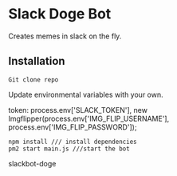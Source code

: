 # Slack Doge Bot 
Creates memes in slack on the fly. 
## Installation 
```
Git clone repo
```
Update environmental variables with your own. 

token: process.env['SLACK_TOKEN'], new Imgflipper(process.env['IMG_FLIP_USERNAME'], process.env['IMG_FLIP_PASSWORD']);
```
npm install /// install dependencies
pm2 start main.js ///start the bot
```


slackbot-doge
